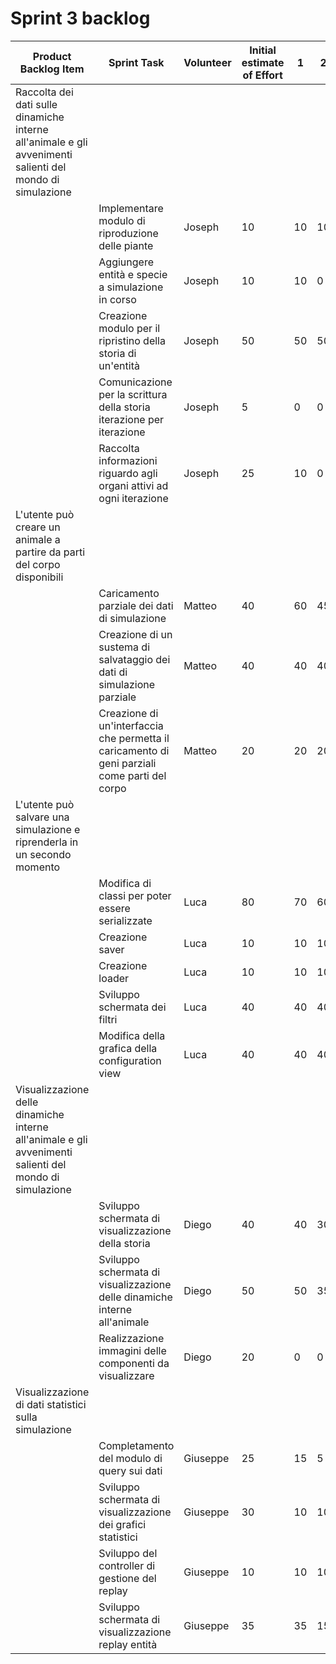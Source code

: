 # Sprint 3 backlog

| Product Backlog Item | Sprint Task                                                                    	 | Volunteer | Initial estimate of Effort | 1 | 2 | 3 | 4 | 5 | 6 | 7 |
|----------|-----------------------------------------------------------------------------|--------------------|-----------------------|---|---|---|---|---|---|---|
| Raccolta dei dati sulle dinamiche interne all'animale e gli avvenimenti salienti del mondo di simulazione
|         | Implementare modulo di riproduzione delle piante | Joseph | 10 | 10 | 10 | 0 | 0 | 0 | 0 | 0 |
|         | Aggiungere entità e specie a simulazione in corso | Joseph | 10 | 10 | 0 | 0 | 0 | 0 | 0 | 0 |
|         | Creazione modulo per il ripristino della storia di un'entità | Joseph | 50 | 50 | 50 | 40 | 20 | 0 | 0 | 0 |
|         | Comunicazione per la scrittura della storia iterazione per iterazione | Joseph | 5 | 0 | 0 | 0 | 0 | 0 | 0 | 0 |
|         | Raccolta informazioni riguardo agli organi attivi ad ogni iterazione | Joseph | 25 | 10 | 0 | 0 | 0 | 0 | 0 | 0 |
| L'utente può creare un animale a partire da parti del corpo disponibili
|         |Caricamento parziale dei dati di simulazione | Matteo | 40 | 60 | 45 | 30 | 15 | 0 | 0 | 0 |
|         |Creazione di un sustema di salvataggio dei dati di simulazione parziale | Matteo | 40 | 40 | 40 | 40 | 40 | 40 | 20 | 0 |
|         |Creazione di un'interfaccia che permetta il caricamento di geni parziali come parti del corpo | Matteo | 20 | 20 | 20 | 20 | 20 | 20 | 20 | 20 |
| L'utente può salvare una simulazione e riprenderla in un secondo momento
|         |Modifica di classi per poter essere serializzate | Luca | 80 | 70 | 60 | 200 | 200 | 200 | 200 | 200 |
|         |Creazione saver | Luca | 10 | 10 | 10 | 10 | 10 | 10 | 10 | 10 |
|         |Creazione loader | Luca | 10 | 10 | 10 | 10 | 10 | 10 | 10 | 10 |
|         |Sviluppo schermata dei filtri | Luca | 40 | 40 | 40 | 20 | 0 | 0 | 0 | 0 |
|         |Modifica della grafica della configuration view | Luca | 40 | 40 | 40 | 40 | 30 | 20 | 5 | 0 |
| Visualizzazione delle dinamiche interne all'animale e gli avvenimenti salienti del mondo di simulazione
|         |Sviluppo schermata di visualizzazione della storia | Diego | 40 | 40 | 30 | 20 | 5 | 5 | 0 | 0 |
|         |Sviluppo schermata di visualizzazione delle dinamiche interne all'animale | Diego | 50 | 50 | 35 | 5 | 0 | 0 | 0 | 0 |
|         |Realizzazione immagini delle componenti da visualizzare | Diego | 20 | 0 | 0 | 0 | 0 | 0 | 0 | 0 |
| Visualizzazione di dati statistici sulla simulazione
|         |Completamento del modulo di query sui dati | Giuseppe | 25 | 15 | 5 | 0 | 0 | 0 | 0 | 0 |
|         |Sviluppo schermata di visualizzazione dei grafici statistici | Giuseppe | 30 | 10 | 10 | 0 | 0 | 0 | 0 | 0 |
|         |Sviluppo del controller di gestione del replay | Giuseppe | 10 | 10 | 10 | 10 | 10 | 0 | 0 | 0 |
|         |Sviluppo schermata di visualizzazione replay entità | Giuseppe | 35 | 35 | 15 | 15 | 15 | 10 | 5 | 0 |
